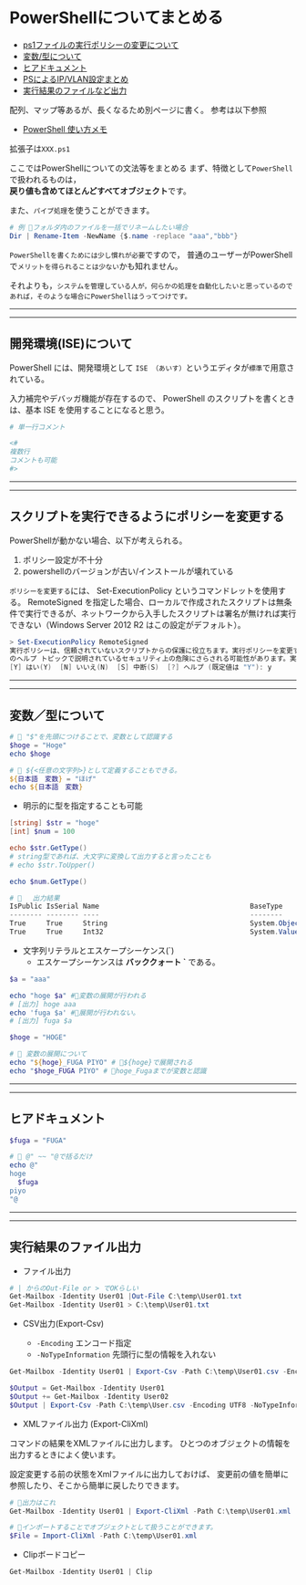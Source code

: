 # PowerShellについてまとめる

- [ps1ファイルの実行ポリシーの変更について](#policy)  
- [変数/型について](#type)
- [ヒアドキュメント](#here)
- [PSによるIP/VLAN設定まとめ](ip_setting)
- [実行結果のファイルなど出力](#output)

配列、マップ等あるが、長くなるため別ページに書く。
参考は以下参照  

- [PowerShell 使い方メモ](https://qiita.com/opengl-8080/items/bb0f5e4f1c7ce045cc57)

拡張子は`XXX.ps1`

ここではPowerShellについての文法等をまとめる
まず、特徴として`PowerShell`で扱われるものは，  
**戻り値も含めてほとんどすべてオブジェクト**です。

また、`パイプ処理`を使うことができます。

```PowerShell
# 例 🌟フォルダ内のファイルを一括でリネームしたい場合
Dir | Rename-Item -NewName {$.name -replace "aaa","bbb"}
```

`PowerShellを書くためには少し慣れが必要`ですので，
普通のユーザーがPowerShellで`メリットを得られることは少ない`かも知れません。

それよりも，`システムを管理している人が，何らかの処理を自動化したいと思っているのであれば，そのような場合にPowerShellはうってつけです。`

---
---

## 開発環境(ISE)について

PowerShell には、開発環境として `ISE （あいす）`というエディタが`標準`で用意されている。

入力補完やデバッガ機能が存在するので、 PowerShell のスクリプトを書くときは、基本 ISE を使用することになると思う。

```powershell
# 単一行コメント

<#
複数行
コメントも可能
#>
```

---
---

## <a name=policy>スクリプトを実行できるようにポリシーを変更する</a>

PowerShellが動かない場合、以下が考えられる。

1. ポリシー設定が不十分
2. powershellのバージョンが古い/インストールが壊れている

`ポリシーを変更する`には、 Set-ExecutionPolicy というコマンドレットを使用する。
RemoteSigned を指定した場合、ローカルで作成されたスクリプトは無条件で実行できるが、ネットワークから入手したスクリプトは署名が無ければ実行できない（Windows Server 2012 R2 はこの設定がデフォルト）。

```powershell
> Set-ExecutionPolicy RemoteSigned
実行ポリシーは、信頼されていないスクリプトからの保護に役立ちます。実行ポリシーを変更すると、about_Execution_Policies
のヘルプ トピックで説明されているセキュリティ上の危険にさらされる可能性があります。実行ポリシーを変更しますか?
[Y] はい(Y)  [N] いいえ(N)  [S] 中断(S)  [?] ヘルプ (既定値は "Y"): y
```

---
---

## <a name=type>変数／型について</a>

```powershell
# 🌟 "$"を先頭につけることで、変数として認識する
$hoge = "Hoge"
echo $hoge

# 🌟 ${<任意の文字列>}として定義することもできる。
${日本語　変数} = "ほげ"
echo ${日本語　変数}
```

- 明示的に型を指定することも可能

```powershell
[string] $str = "hoge"
[int] $num = 100

echo $str.GetType()
# string型であれば、大文字に変換して出力すると言ったことも
# echo $str.ToUpper()

echo $num.GetType()
```

```powershell
# 🌟 　出力結果
IsPublic IsSerial Name                                     BaseType            
-------- -------- ----                                     --------            
True     True     String                                   System.Object       
True     True     Int32                                    System.ValueType
```

- 文字列リテラルとエスケープシーケンス(`)
  - エスケープシーケンスは **バッククォート `** である。
  
```powershell
$a = "aaa"

echo "hoge $a" #🌟変数の展開が行われる
# [出力] hoge aaa
echo 'fuga $a' #🌟展開が行われない。
# [出力] fuga $a

$hoge = "HOGE"

# 🚨 変数の展開について
echo "${hoge}_FUGA PIYO" # 🌟${hoge}で展開される
echo "$hoge_FUGA PIYO" # 🌟hoge_Fugaまでが変数と認識
```

---
---

## <a name=here>ヒアドキュメント</a>

```powershell
$fuga = "FUGA"

# 🌟 @" ~~ "@で括るだけ
echo @"
hoge
  $fuga
piyo
"@
```

---
---

## <a name=output>実行結果のファイル出力</a>

- ファイル出力

```ps1
# | からのOut-File or > でOKらしい
Get-Mailbox -Identity User01 |Out-File C:\temp\User01.txt
Get-Mailbox -Identity User01 > C:\temp\User01.txt
```

- CSV出力(Export-Csv)

  - `-Encoding` エンコード指定
  - `-NoTypeInformation` 先頭行に型の情報を入れない

```ps1
Get-Mailbox -Identity User01 | Export-Csv -Path C:\temp\User01.csv -Encoding UTF8 -NoTypeInformation

$Output = Get-Mailbox -Identity User01
$Output += Get-Mailbox -Identity User02
$Output | Export-Csv -Path C:\temp\User.csv -Encoding UTF8 -NoTypeInformation

```

- XMLファイル出力 (Export-CliXml)

コマンドの結果をXMLファイルに出力します。
ひとつのオブジェクトの情報を出力するときによく使います。

設定変更する前の状態をXmlファイルに出力しておけば、
変更前の値を簡単に参照したり、そこから簡単に戻したりできます。

```ps1
# 🌟出力はこれ
Get-Mailbox -Identity User01 | Export-CliXml -Path C:\temp\User01.xml

# 🌟インポートすることでオブジェクトとして扱うことができます。
$File = Import-CliXml -Path C:\temp\User01.xml
```

- Clipボードコピー

```ps1
Get-Mailbox -Identity User01 | Clip
```
